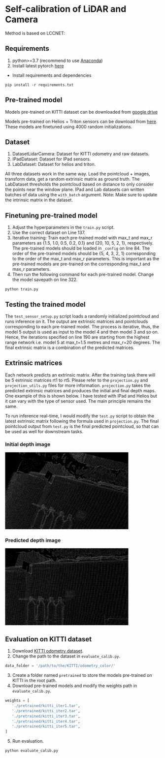 # Self-calibration of LiDAR and Camera

Method is based on LCCNET: 

## Requirements

1. python>=3.7 (recommend to use [Anaconda](https://www.anaconda.com/))
2. Install latest pytorch [here](https://pytorch.org/get-started/locally/)
* Install requirements and dependencies
```commandline
pip install -r requirements.txt
```

## Pre-trained model

Models pre-trained on KITTI dataset can be downloaded from [google drive](https://drive.google.com/drive/folders/1VbQV3ERDeT3QbdJviNCN71yoWIItZQnl?usp=sharing)

Models pre-trained on Helios + Triton sensors can be download from [here](https://cmu.box.com/s/1f0gxmcch65yh9dk68y3vfnlcc8d8tw8). These models are finetuned using 4000 random initializations.

## Dataset
1. DatasetLidarCamera: Dataset for KITTI odometry and raw datasets.
2. IPadDataset: Dataset for IPad sensors.
3. LabDataset: Dataset for helios and triton.

All three datasets work in the same way. Load the pointcloud + images, transform data, get a random extrinsic matrix as ground truth.
The LabDataset thresholds the pointcloud based on distance to only consider the points near the window plane.
IPad and Lab datasets can written batches of data using the `with_batch` argument.
Note: Make sure to update the intrinsic matrix in the dataset.

## Finetuning pre-trained model
1. Adjust the hyperparameters in the `train.py` script.
2. Use the correct dataset on Line 137.
3. Iterative training: Train each pre-trained model with max_t and max_r parameters as {1.5, 1.0, 0.5, 0.2, 0.1} and {20, 10, 5, 2, 1}, respectively. The pre-trained models should be loaded in `_config` on line 84. The order of the pre-trained models should be {5, 4, 3, 2, 1} corresponding to the order of the max_t and max_r parameters. This is important as the pre-trained models are pre-trained on the corresponding max_t and max_r parameters.
5. Then run the following command for each pre-trained model. Change the model savepath on line 322.
```commandline
python train.py
```

## Testing the trained model
The `test_sensor_setup.py` script loads a randomly initialized pointcloud and runs inference on it. The output are extrinsic matrices and pointclouds corresponding to each pre-trained model. The process is iterative, thus, the model 5 output is used as input to the model 4 and then model 3 and so on. Hence, the iterations specified on line 190 are starting from the highest range network i.e. model 5 at max_t=1.5 metres and max_r=20 degrees. 
The final extrinsic matrix is a combination of the predicted matrices.

## Extrinsic matrices
Each network predicts an extrinsic matrix. After the training task there will be 5 extrinsic matrices rt1 to rt5.
Please refer to the `projection.py` and `projection_utils.py` files for more information.
`projection.py` takes the predicted extrinsic matrices and produces the initial and final depth maps. One example of this is shown below. I have tested with IPad and Helios but it can vary with the type of sensor used. The main principle remains the same.

To run inference real-time, I would modify the `test.py` script to obtain the latest extrinsic matrix following the formula used in `projection.py`. The final pointcloud output from `test.py` is the final predicted pointcloud, so that can be used as well for downstream tasks.

### Initial depth image

<img src="assets/init_depth_img.png"
     width=400 />

### Predicted depth image

<img src="assets/depth_img.png"
     width=400 />

## Evaluation on KITTI dataset

1. Download [KITTI odometry dataset](http://www.cvlibs.net/datasets/kitti/eval_odometry.php).
2. Change the path to the dataset in `evaluate_calib.py`.
```python
data_folder = '/path/to/the/KITTI/odometry_color/'
```
3. Create a folder named `pretrained` to store the models pre-trained on KITTI in the root path.
4. Download pre-trained models and modify the weights path in `evaluate_calib.py`.
```python
weights = [
   './pretrained/kitti_iter1.tar',
   './pretrained/kitti_iter2.tar',
   './pretrained/kitti_iter3.tar',
   './pretrained/kitti_iter4.tar',
   './pretrained/kitti_iter5.tar',
]
```
5. Run evaluation.
```commandline
python evaluate_calib.py
```